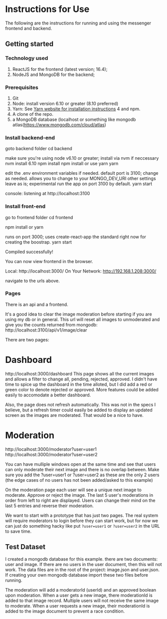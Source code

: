 # Instructions for Use

The following are the instructions for running and using the messenger frontend and backend.

## Getting started

### Technology used

1. ReactJS for the frontend (latest version; 16.4);
2. NodeJS and MongoDB for the backend;

### Prerequisites

1. Git
2. Node: install version 6.10 or greater (8.10 preferred)
3. Yarn: See [Yarn website for installation instructions](https://yarnpkg.com/lang/en/docs/install/)
4 and npm.
5. A clone of the repo.
6. a MongoDB database (localhost or something like mongodb atlas(https://www.mongodb.com/cloud/atlas)

### Install backend-end
 goto backend folder
 cd backend
 
 make sure you're using node v6.10 or greater; install via nvm if neccessary
 nvm install 6.10
 npm install
 npm install
 or use yarn
 yarn
 
 edit the .env environment variables if needed. 
 default port is 3100; change as needed.
 allows you to change to your MONGO_DEV_URI other settings leave as is; experimental
 run the app on port 3100 by default.
 yarn start

console: listening at http://localhost:3100

### Install front-end
 go to frontend folder
 cd frontend
 
 npm install
 or
 yarn
 
 runs on port 3000; uses create-react-app the standard right now for creating the boostrap.
 yarn start

Compiled successfully!

You can now view frontend in the browser.

  Local:            http://localhost:3000/
  On Your Network:  http://192.168.1.208:3000/

navigate to the urls above.

### Pages

There is an api and a frontend.

It's a good idea to clear the image moderation before starting if you are using my db or in general.
This url will reset all images to unmoderated and give you the counts returned from mongodb:
http://localhost:3100/api/v1/image/clear

There are two pages:
# Dashboard
http://localhost:3000/dashboard
This page shows all the current images and allows a filter to change all, pending, rejected, approved.
I didn't have time to spice up the dashboard in the time alloted, but I did add a red or green color
to denote rejected or approved. More features could be added easily to accomodate a better dashboard.

Also, the page does not refresh automatically. This was not in the specs I believe, but a refresh timer could easily be added to display an updated screen as the images are moderated. That would be a nice to have.

# Moderation
http://localhost:3000/moderator?user=user1
http://localhost:3000/moderator?user=user2

You can have mulliple windows open at the same time and see that users can only moderate their next image
and there is no overlap between.
Make sure you add the ?user=user1 or ?user=user2 as these are the only 2 users
(the edge cases of no users has not been added/asked to this example)

On the moderation page each user will see a unique next image to moderate.
Approve or reject the image. The last 5 user's moderations in order from left to right are displayed.
Users can change their mind on the last 5 entries and reverse their moderation.


We want to start with a prototype that has just two pages. The real system will require moderators to login before they can start work, but for now we can just do something hacky like put `?user=user1` or `?user=user2` in the URL to save time.

## Test Dataset

I created a mongodb database for this example. there are two documents: user and image.
If there are no users in the user document, then this will not work.
The data files are in the root of the project: image.json and user.json.
If creating your own mongodb database import these two files before running.

The moderation will add a moderatorId (userId) and an approved boolean upon moderation.
When a user gets a new image, there moderationId is added to that image record.
Multiple users will not receive the same image to moderate.
When a user requests a new image, their moderationId is added to the image document to prevent a race condition.

